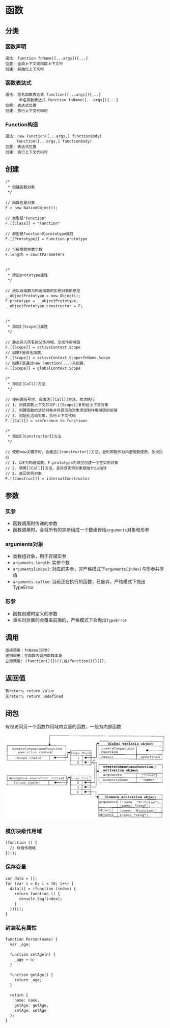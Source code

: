 # 函数

## 分类

### 函数声明

```
语法: function fnName([...args]){...}
位置: 全局上下文或函数上下文中
创建: 初始化上下文时
```

### 函数表达式

```
语法: 匿名函数表达式 function([...args]){...}
      命名函数表达式 function fnName([...args]){...}
位置: 表达式位置
创建: 执行上下文代码时
```

### Function构造

```
语法: new Function([...args,] functionBody)
     Function([...args,] functionBody)
位置: 表达式位置
创建: 执行上下文代码时
```

## 创建

```
/*
 * 创建函数对象
 */

// 函数也是对象
F = new NativeObject();

// 类型是"Function"
F.[[Class]] = "Function"

// 原型是Function的prototype属性
F.[[Prototype]] = Function.prototype

// 可接受的参数个数
F.length = countParameters


/*
 * 添加prototype属性
 */

// 是以该函数为构造函数的实例对象的原型
__objectPrototype = new Object();
F.prototype = __objectPrototype;
__objectPrototype.constructor = F;


/*
 * 添加[[Scope]]属性
 */

// 静态存入所有的父作用域，形成作用域链
F.[[Scope]] = activeContext.Scope
// 如果F是命名函数，
F.[[Scope]] = activeContext.Scope+fnName.Scope
// 如果F是通过new Function(...)来创建，
F.[[Scope]] = globalContext.Scope

/*
 * 添加[[Call]]方法
 */

// 使用圆括号时，会激活[[Call]]方法，依次执行
// 1. 创建函数上下文并将F.[[Scope]]复制给上下文对象
// 2. 创建函数的活动对象并将该活动对象添加到作用域链的前端
// 3. 初始化活动对象，执行上下文代码
F.[[Call]] = <reference to function>

/*
 * 添加[[Constructor]]方法
 */

// 使用new关键字时，会激活[[constructor]]方法，此时函数作为构造函数使用，依次执行
// 1. 以F为构造函数，F.prototype为原型创建一个空实例对象
// 2. 调用[[Call]]方法，且将该实例对象赋给this指针
// 3. 返回实例对象
F.[[Construct]] = internalConstructor
```

## 参数

### 实参

* 函数调用时传递的参数
* 函数调用时，会将所有的实参组成一个数组传给`arguments`对象和形参

### arguments对象

* 类数组对象，用于存储实参
* `arguments.length`: 实参个数
* `arguments[index]`: 对应的实参，非严格模式下`arguments[index]`与形参共享值
* `arguments.callee`: 当前正在执行的函数，已废弃，严格模式下抛出TypeError

### 形参

* 函数创建时定义的参数
* 重名时后面的会覆盖前面的，严格模式下会抛出`TypeError`

## 调用

```
直接调用：fnName(实参)
递归调用：在函数内调用函数本身
立即调用: (function(){})();或(function(){}());
```

## 返回值

```
有return，return value
无return，return undefined
```

## 闭包

有权访问另一个函数作用域内变量的函数，一般为内部函数

![closure](images/closure.png)

### 模仿块级作用域

```
(function () {
  // 块级作用域
})();
```

### 保存变量

```
var data = [];
for (var i = 0; i < 10; i++) {
  data[i] = (function (index) {
    return function () {
      console.log(index);
    }
  })(i);
}
```

### 封装私有属性

```
function Person(name) {
  var _age;

  function setAge(n) {
    _age = n;
  }

  function getAge() {
    return _age;
  }

  return {
    name: name,
    getAge: getAge,
    setAge: setAge
  };
}
```